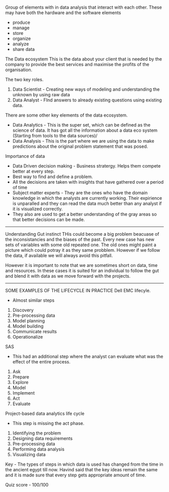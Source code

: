 Group of elements with in data analysis that interact with each other. These may have both the hardware and the software elements 
- produce
- manage
- store
- organize
- analyze 
- share data

The Data ecosystem 
This is the data about your client that is needed by the company to provide the best services and maximise the profits of the organisation.

The two key roles.

1. Data Scientist - Creating new ways of modeling and understanding the unknown by using raw data
2. Data Analyst - FInd answers to already existing questions using existing data.

There are some other key elements of the data ecosystem.
- Data Analytics - This is the super set, which can be defined as the science of data. It has got all the information about a data eco system (Starting  from tools to the data sources)/
- Data Analysis - This is the part where we are using the data to make predictions about the original problem statement that was posed.

Importance of data 
- Data Driven decision making - Business stratergy. Helps them compete better at every step.
- Best way to find and define a problem.
- All the decisions are taken with insights that have gathered over a period of time
- Subject matter experts - They are the ones who have the domain knowledge in which the analysts are currently working. Their expirience is unparalled and they can read the data much better than any analyst if it is visualized correctly. 
- They also are used to get a better understanding of the gray areas so that better decisions can be made.
_________________________________________________________________________________________________________________________________________________
Understanding Gut instinct 
THis could become a big problem beacuase of the inconsistancies and the biases of the past.
Every new case has new sets of variables with some old repeated one. The old ones might paint a picture which could potray it as they same probblem.
However if we follow the data, if available we will always avoid this pitfall.

However it is important to note that we are sometimes short on data, time and resources. In these cases it is suited for an individual to follow the gut and blend it with data as we move forward with the projects.


_________________________________________________________________________________________________________________________________________________
SOME EXAMPLES OF THE LIFECYCLE IN PRACTICE
Dell EMC lifecyle.
- Almost similar steps 
1. Discovery
2. Pre-processing data
3. Model planning
4. Model building
5. Communicate results
6. Operationalize

SAS 
- This had an additional step where the analyst can evaluate what was the effect of the entire process.
1. Ask
2. Prepare
3. Explore
4. Model
5. Implement
6. Act
7. Evaluate

Project-based data analytics life cycle 
- This step is missing the act phase.
1. Identifying the problem
2. Designing data requirements
3. Pre-processing data
4. Performing data analysis
5. Visualizing data

Key - The types of steps in which data is used has changed from the time in the ancient egypt till now. Havind said that the key ideas remain the same and it is made sure that every step gets appropriate amount of time.

Quiz score - 100/100